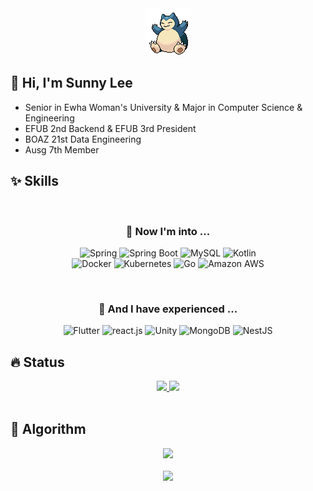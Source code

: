 
<div align = center>
 <img src = "https://github.com/PokeAPI/sprites/blob/master/sprites/pokemon/versions/generation-v/black-white/animated/143.gif?raw=true" / >
</div>

## 👋 Hi, I'm Sunny Lee
- Senior in Ewha Woman's University & Major in Computer Science & Engineering
- EFUB 2nd Backend & EFUB 3rd President
- BOAZ 21st Data Engineering
- Ausg 7th Member

## ✨ Skills
&nbsp;
<div align = center>
  <h3>🧐 Now I'm into ... </h3>
  <img height="30em" alt="Spring" src ="https://img.shields.io/badge/Spring-6DB33F.svg?&style=for-the-badge&logo=Spring&logoColor=white"/> 
  <img height="30em"alt="Spring Boot" src ="https://img.shields.io/badge/Spring Boot-6DB33F.svg?&style=for-the-badge&logo=Spring Boot&logoColor=white"/> 
  <img height="30em" alt="MySQL" src ="https://img.shields.io/badge/MySQL-4479A1.svg?&style=for-the-badge&logo=MySQL&logoColor=white"/> 
  <img height="30em" alt="Kotlin" src ="https://img.shields.io/badge/Kotlin-7F52FF.svg?&style=for-the-badge&logo=Kotlin&logoColor=white"/>
 
  <br>
  
  <img height="30em" alt="Docker" src ="https://img.shields.io/badge/Docker-2496ED.svg?&style=for-the-badge&logo=Docker&logoColor=white"/>
  <img height="30em" alt="Kubernetes" src ="https://img.shields.io/badge/Kubernetes-326CE5.svg?&style=for-the-badge&logo=Kubernetes&logoColor=white"/>
  <img height="30em" alt="Go" src ="https://img.shields.io/badge/GO-00ADD8.svg?&style=for-the-badge&logo=Go&logoColor=white"/>
  <img height="30em" alt="Amazon AWS" src ="https://img.shields.io/badge/AWS-232F3E.svg?&style=for-the-badge&logo=Amazon AWS&logoColor=white"/>
</div>
  
&nbsp;
<div align = center>
  <h3>🫠 And I have experienced ... </h3>
  <img height="30em" alt="Flutter" src ="https://img.shields.io/badge/Dart&Flutter-02569B.svg?&style=for-the-badge&logo=Flutter&logoColor=white"/> 
  <img height="30em" alt="react.js" src ="https://img.shields.io/badge/react-61DAFB.svg?&style=for-the-badge&logo=React&logoColor=white"/>
  <img height="30em" alt="Unity" src ="https://img.shields.io/badge/Unity-239120.svg?&style=for-the-badge&logo=Unity&logoColor=white"/> 
  <img height="30em" alt="MongoDB" src ="https://img.shields.io/badge/MongoDB-47A248.svg?&style=for-the-badge&logo=MongoDB&logoColor=white"/>
  <img height="30em" alt="NestJS" src ="https://img.shields.io/badge/NestJS-E0234E.svg?&style=for-the-badge&logo=NestJS&logoColor=white"/> 
</div>

</div>
  
## 🔥 Status
<div align = center>
<a href="https://github.com/sunnyineverywhere">
  <img height="180em" src="https://github-readme-stats-git-masterrstaa-rickstaa.vercel.app/api?username=sunnyineverywhere&theme=swift&show_icons=true" />
  <img height="180em" src="https://github-readme-stats-git-masterrstaa-rickstaa.vercel.app/api/top-langs/?username=sunnyineverywhere&theme=swift&layout=compact" />
</a>
</div>

<br />

## 🐌 Algorithm
<div align = center>
  <img height="180em" src= "http://mazassumnida.wtf/api/v2/generate_badge?boj=sunnyleewin"/>
</div>
  
<br />

<div align = center>
<a href="https://hits.seeyoufarm.com"><img src="https://hits.seeyoufarm.com/api/count/incr/badge.svg?url=https%3A%2F%2Fgithub.com%2Fsunnyineverywhere&count_bg=%2379C83D&title_bg=%23555555&icon=&icon_color=%23E7E7E7&title=hits&edge_flat=false"/></a>
</div>
